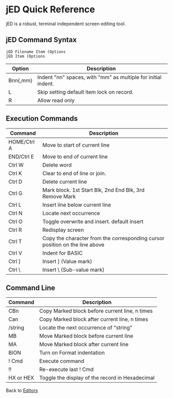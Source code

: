 # jED Quick Reference

jED is a robust, terminal independent screen editing tool.

## jED Command Syntax

```
jED Filename Item (Options
jED Item (Options
```

| Option | Description |
| --- | --- |
| Bnn{,mm} | Indent "nn" spaces, with "mm" as multiple for initial indent. |
| L | Skip setting default item lock on record. |
| R | Allow read only |

## Execution Commands

| Command | Description |
| --- | --- |
| HOME/Ctrl A | Move to start of current line |
| END/Ctrl E | Move to end of current line |
| Ctrl W | Delete word |
| Ctrl K | Clear to end of line or join. |
| Ctrl D | Delete current line |
| Ctrl G | Mark block. 1st Start Blk, 2nd End Blk, 3rd Remove Mark |
| Ctrl L | Insert line below current line |
| Ctrl N | Locate next occurrence |
| Ctrl O | Toggle overwrite and insert. default insert |
| Ctrl R | Redisplay screen |
| Ctrl T | Copy the character from the corresponding cursor position on the line above |
| Ctrl V | Indent for BASIC |
| Ctrl ] | Insert ]  (Value mark)|
| Ctrl \ | Insert \  (Sub-value mark) |

## Command Line

| Command | Description |
| --- | --- |
| CBn | Copy Marked block before current line, n times |
| Can | Copy Marked block after current line, n times |
| /string | Locate the next occurrence of "string" |
| MB | Move Marked block before current line |
| MA | Move Marked block after current line |
| BION | Turn on Format indentation |
| ! Cmd | Execute command |
| !! | Re-execute last ! Cmd |
| HX or HEX | Toggle the display of the record in Hexadecimal |

Back to [Editors](./../README.md)
